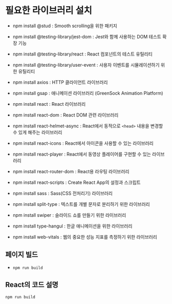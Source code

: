 # 필요한 라이브러리 설치

- npm install @stud : Smooth scrolling을 위한 패키지      

- npm install @testing-library/jest-dom : Jest와 함께 사용하는 DOM 테스트 확장 기능   

- npm install @testing-library/react : React 컴포넌트의 테스트 유틸리티   

- npm install @testing-library/user-event : 사용자 이벤트를 시뮬레이션하기 위한 유틸리티   

- npm install axios : HTTP 클라이언트 라이브러리   

- npm install gsap : 애니메이션 라이브러리 (GreenSock Animation Platform)   

- npm install react : React 라이브러리   

- npm install react-dom : React DOM 관련 라이브러리   

- npm install react-helmet-async : React에서 동적으로 `<head>` 내용을 변경할 수 있게 해주는 라이브러리   

- npm install react-icons : React에서 아이콘을 사용할 수 있는 라이브러리   

- npm install react-player : React에서 동영상 플레이어를 구현할 수 있는 라이브러리   

- npm install react-router-dom : React용 라우팅 라이브러리   

- npm install react-scripts : Create React App의 설정과 스크립트   

- npm install sass : Sass(CSS 전처리기) 라이브러리   

- npm install split-type : 텍스트를 개별 문자로 분리하기 위한 라이브러리   

- npm install swiper : 슬라이드 쇼를 만들기 위한 라이브러리   

- npm install type-hangul : 한글 애니메이션을 위한 라이브러리   

- npm install web-vitals : 웹의 중요한 성능 지표를 측정하기 위한 라이브러리   


## 페이지 빌드

- `npm run build`

## React의 코드 설명
`npm run build`
